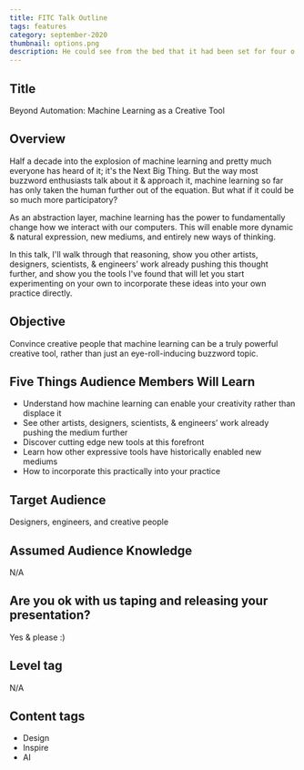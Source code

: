 ```yaml
---
title: FITC Talk Outline
tags: features
category: september-2020
thumbnail: options.png
description: He could see from the bed that it had been set for four o'clock as it should have been; it certainly must have rung. Yes, but was it possible to quietly sleep through that furniture-rattling noise? True, he had not slept peacefully, but probably all the more deeply because of that. What should he do now?
---
```


## Title
Beyond Automation: Machine Learning as a Creative Tool

## Overview
Half a decade into the explosion of machine learning and pretty much everyone has heard of it; it's the Next Big Thing. But the way most buzzword enthusiasts talk about it & approach it, machine learning so far has only taken the human further out of the equation. But what if it could be so much more participatory?

As an abstraction layer, machine learning has the power to fundamentally change how we interact with our computers. This will enable more dynamic & natural expression, new mediums, and entirely new ways of thinking.

In this talk, I'll walk through that reasoning, show you other artists, designers, scientists, & engineers’ work already pushing this thought further, and show you the tools I've found that will let you start experimenting on your own to incorporate these ideas into your own practice directly.

## Objective
Convince creative people that machine learning can be a truly powerful creative tool, rather than just an eye-roll-inducing buzzword topic.

## Five Things Audience Members Will Learn
* Understand how machine learning can enable your creativity rather than displace it
* See other artists, designers, scientists, & engineers’ work already pushing the medium further
* Discover cutting edge new tools at this forefront
* Learn how other expressive tools have historically enabled new mediums
* How to incorporate this practically into your practice

## Target Audience
Designers, engineers, and creative people

## Assumed Audience Knowledge
N/A

## Are you ok with us taping and releasing your presentation?
Yes & please :)

## Level tag
N/A

## Content tags
* Design
* Inspire
* AI
